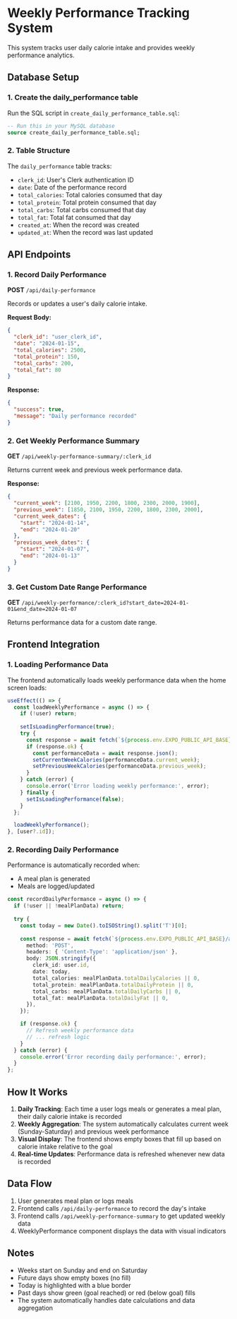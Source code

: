 # Weekly Performance Tracking System

This system tracks user daily calorie intake and provides weekly performance analytics.

## Database Setup

### 1. Create the daily_performance table

Run the SQL script in `create_daily_performance_table.sql`:

```sql
-- Run this in your MySQL database
source create_daily_performance_table.sql;
```

### 2. Table Structure

The `daily_performance` table tracks:
- `clerk_id`: User's Clerk authentication ID
- `date`: Date of the performance record
- `total_calories`: Total calories consumed that day
- `total_protein`: Total protein consumed that day
- `total_carbs`: Total carbs consumed that day
- `total_fat`: Total fat consumed that day
- `created_at`: When the record was created
- `updated_at`: When the record was last updated

## API Endpoints

### 1. Record Daily Performance
**POST** `/api/daily-performance`

Records or updates a user's daily calorie intake.

**Request Body:**
```json
{
  "clerk_id": "user_clerk_id",
  "date": "2024-01-15",
  "total_calories": 2500,
  "total_protein": 150,
  "total_carbs": 200,
  "total_fat": 80
}
```

**Response:**
```json
{
  "success": true,
  "message": "Daily performance recorded"
}
```

### 2. Get Weekly Performance Summary
**GET** `/api/weekly-performance-summary/:clerk_id`

Returns current week and previous week performance data.

**Response:**
```json
{
  "current_week": [2100, 1950, 2200, 1800, 2300, 2000, 1900],
  "previous_week": [1850, 2100, 1950, 2200, 1800, 2300, 2000],
  "current_week_dates": {
    "start": "2024-01-14",
    "end": "2024-01-20"
  },
  "previous_week_dates": {
    "start": "2024-01-07",
    "end": "2024-01-13"
  }
}
```

### 3. Get Custom Date Range Performance
**GET** `/api/weekly-performance/:clerk_id?start_date=2024-01-01&end_date=2024-01-07`

Returns performance data for a custom date range.

## Frontend Integration

### 1. Loading Performance Data

The frontend automatically loads weekly performance data when the home screen loads:

```typescript
useEffect(() => {
  const loadWeeklyPerformance = async () => {
    if (!user) return;
    
    setIsLoadingPerformance(true);
    try {
      const response = await fetch(`${process.env.EXPO_PUBLIC_API_BASE}/api/weekly-performance-summary/${user.id}`);
      if (response.ok) {
        const performanceData = await response.json();
        setCurrentWeekCalories(performanceData.current_week);
        setPreviousWeekCalories(performanceData.previous_week);
      }
    } catch (error) {
      console.error('Error loading weekly performance:', error);
    } finally {
      setIsLoadingPerformance(false);
    }
  };

  loadWeeklyPerformance();
}, [user?.id]);
```

### 2. Recording Daily Performance

Performance is automatically recorded when:
- A meal plan is generated
- Meals are logged/updated

```typescript
const recordDailyPerformance = async () => {
  if (!user || !mealPlanData) return;
  
  try {
    const today = new Date().toISOString().split('T')[0];
    
    const response = await fetch(`${process.env.EXPO_PUBLIC_API_BASE}/api/daily-performance`, {
      method: 'POST',
      headers: { 'Content-Type': 'application/json' },
      body: JSON.stringify({
        clerk_id: user.id,
        date: today,
        total_calories: mealPlanData.totalDailyCalories || 0,
        total_protein: mealPlanData.totalDailyProtein || 0,
        total_carbs: mealPlanData.totalDailyCarbs || 0,
        total_fat: mealPlanData.totalDailyFat || 0,
      }),
    });

    if (response.ok) {
      // Refresh weekly performance data
      // ... refresh logic
    }
  } catch (error) {
    console.error('Error recording daily performance:', error);
  }
};
```

## How It Works

1. **Daily Tracking**: Each time a user logs meals or generates a meal plan, their daily calorie intake is recorded
2. **Weekly Aggregation**: The system automatically calculates current week (Sunday-Saturday) and previous week performance
3. **Visual Display**: The frontend shows empty boxes that fill up based on calorie intake relative to the goal
4. **Real-time Updates**: Performance data is refreshed whenever new data is recorded

## Data Flow

1. User generates meal plan or logs meals
2. Frontend calls `/api/daily-performance` to record the day's intake
3. Frontend calls `/api/weekly-performance-summary` to get updated weekly data
4. WeeklyPerformance component displays the data with visual indicators

## Notes

- Weeks start on Sunday and end on Saturday
- Future days show empty boxes (no fill)
- Today is highlighted with a blue border
- Past days show green (goal reached) or red (below goal) fills
- The system automatically handles date calculations and data aggregation
